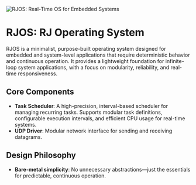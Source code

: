 ![RJOS: Real-Time OS for Embedded Systems](https://gitlab.com/rezajatnika/rjos/-/raw/main/assets/rjos-logo.png?ref_type=heads&inline=false)

# RJOS: RJ Operating System
RJOS is a minimalist, purpose-built operating system designed for embedded and system-level
applications that require deterministic behavior and continuous operation. It provides a
lightweight foundation for infinite-loop system applications, with a focus on modularity,
reliability, and real-time responsiveness.

## Core Components
- **Task Scheduler**: A high-precision, interval-based scheduler for managing recurring tasks. 
Supports modular task definitions, configurable execution intervals, and efficient CPU usage for 
real-time systems.
- **UDP Driver**: Modular network interface for sending and receiving datagrams.


## Design Philosophy
- **Bare-metal simplicity**: No unnecessary abstractions—just the essentials for predictable,
continuous operation.